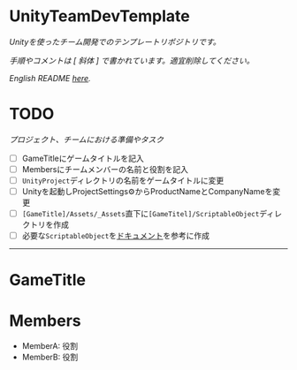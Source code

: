 # UnityTeamDevTemplate
_Unityを使ったチーム開発でのテンプレートリポジトリです。_

_手順やコメントは [ _斜体_ ] で書かれています。適宜削除してください。_

_English README [here](README_en.md)._

# TODO
_プロジェクト、チームにおける準備やタスク_
- [ ] GameTitleにゲームタイトルを記入
- [ ] Membersにチームメンバーの名前と役割を記入
- [ ] `UnityProject`ディレクトリの名前をゲームタイトルに変更
- [ ] Unityを起動しProjectSettings⚙からProductNameとCompanyNameを変更
- [ ] `[GameTitle]/Assets/_Assets`直下に`[GameTitel]/ScriptableObject`ディレクトリを作成
- [ ] 必要な`ScriptableObject`を[ドキュメント](https://github.com/kugimasa/UnityTeamDevTemplate/blob/main/SilCilSystemDocuments/Contents.md)を参考に作成
---

# GameTitle

# Members
- MemberA: 役割
- MemberB: 役割
